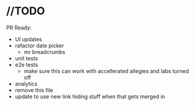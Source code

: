 # //TODO

PR Ready:

- UI updates
- rafactor date picker
  - mr breadcrumbs
- unit tests
- e2e tests
  - make sure this can work with accellerated allegies and labs turned off
- analytics
- remove this file
- update to use new link hiding stuff when that gets merged in
